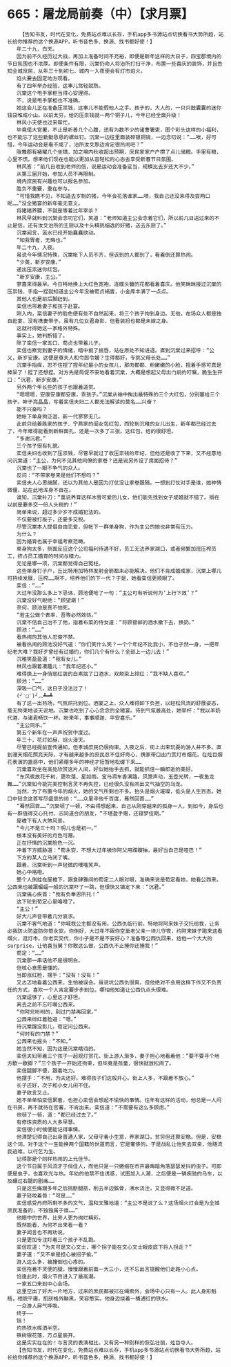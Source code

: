 # 665：屠龙局前奏（中）【求月票】
        【告知书友，时代在变化，免费站点难以长存，手机app多书源站点切换看书大势所趋，站长给你推荐的这个换源APP，听书音色多、换源、找书都好使！】
       年二十九，白天。
       因为前不久经历过大战，再加上准备时间不充裕，即便是新年这样的大日子，四宝郡境内的节日氛围也不浓厚。即便条件有限，沉棠仍命人将治所打扫干净，布置一些喜庆的装饰，并且告知全城庶民，从年三十到初七，城内一入夜便会有灯市焰火。
       焰火要去固定地方观看。
       有了四年举办经验，这事儿驾轻就熟。
       沉棠这个甩手掌柜当得心安理得。
       不，说是甩手掌柜也不准确。
       她这会儿正在准备压祟钱，这事儿不能假他人之手。孩子的，大人的，一只只鼓囊囊的迷你钱袋堆成小山。以前太穷，给的压祟钱就一两个铜子儿，今年已经全面升级！
       林风小天使也过来帮忙。
       毕竟偌大官署，不止是祈善几个心腹，还有为数不少的诸曹署吏，图个彩头这样的小福利，也不能忘了这些勤勤恳恳的螺丝钉。沉棠一边往里面装碎银铜钱，一边念叨说：“……唉，好可惜，今年运动会是看不成了，治所汝爻那边肯定很热闹吧？”
       陇舞郡有褚曜几个坐镇，加之境内秋收超出预期，庶民家家户户攒了点儿储粮。手里有粮，心里不慌，想来他们现在也能以更加从容轻松的心态去享受新春节日氛围。
       林风答：“前几日收到老师的信，说是运动会准备妥当，规模比去岁还大不少。”
       从第三届开始，参加人员不再限制。
       境内庶民有兴趣也可以报名参加。
       胜负不重要，重在参与。
       “可惜我瞧不见，不知道去岁劁的猪，今年会花落谁家……啧，我自己还没来得及尝两口呢……”没全猪宴的新年毫无意义。
       将猪猪养膘，不就是等着过年宰杀？
       林风早就料到沉棠会念叨它们，笑道：“老师知道主公会念着它们，所以前几日送过来的不止是信，还有汝爻治所的主厨以及十头精挑细选的好猪，送去东厨了。”
       沉棠闻言，涎水已经开始蠢蠢欲动。
       “知我胃者，无晦也。”
       年二十九，入夜。
       虽说今年情况特殊，沉棠帐下人员不齐，但该到的人都到了，看着倒还算热闹。
       “少美，新岁安康。”
       递出压祟迷你红包。
       “新岁安康，主公。”
       寥嘉来得最早。今日特地换上大红色宽袍，连幞头簪的花都看着喜庆。他笑眯眯接过沉棠的压祟钱，手指一捏就知道主公今年没被荀贞祸害，小金库丰满了一点点。
       其他人也是前后脚赶到。
       栾信也带着妻子和孩子赴宴。
       刚入内，栾信妻子的脸色便有些不自然起来，将三个孩子拘到身边。无他，在场众人都是独自赴宴，没有携妻带子。虽有几位女君身影，但看装扮也都是未嫁之身。
       这就衬得她这一家格外特殊。
       事实上，她判断错了。
       除了栾信一家五口，荀贞也带着儿子。
       栾信也察觉到妻子的情绪，暗中抿了抿唇，站在原处不知进退。直到沉棠过来招呼：“公义，新岁安康。这便是尊夫人和令郎令嫒？生得都好，专挑父母长处……”
       沉棠手指痒，忍不住捏了捏年纪最小的女孩儿，那肉都都、粉嫩嫩的小脸，捏着手感可真是棒呆了！捏了还想捏。对方先是局促不安地看着沉棠，大概是想起父母出门前的叮嘱，脆生生开口：“沉君，新岁安康。”
       另外两个年长些的孩子也跟着道贺。
       “嗯嗯嗯，安康安康都安康，乖孩子。”沉棠从袖中掏出最特殊的三个大红包，分别塞给三个孩子。眸子亮晶晶，写着栾信夫妇二人都无法解读的莫名……兴奋？
       能不兴奋吗？
       她帐下单身狗泛滥，新一代寥寥无几。
       此前只给姜胜家的孩子、宁燕家的闺女包红包，而轮到沉稚的女儿出生，新年都已经过去了，今年难得能看到新鲜面孔，还是一次多了三张。这红包，给的很舒坦。
       “多谢沉君。”
       三个孩子很有礼貌。
       栾信夫妇也收到了压祟钱，尽管早就过了收压祟钱的年纪，但他还是收了下来，又不经意地问沉棠道：“主公，为何不见其他同僚的家卷？还是说另外设了席面招待？”
       沉棠也了一眼不争气的众人。
       反问：“不带家卷来是他们不想吗？”
       栾信夫人心思细腻，还以为其他人是因为打仗没让家卷跟随。一想到打仗对手是谁，她神情微僵，站在此地浑身不自在。
       谁知，沉棠补刀：“莫说养育这样冰雪可爱的儿女，他们能先找到女子成婚就不错了。搁在以前是要多交一份人头税的！”
       简单来说，超过多少岁不成婚犯法的。
       不仅要被打板子，还要多交税。
       尽管沉棠本人提倡自由恋爱，但帐下一群单身狗，作为主公的她也非常有压力。
       为什么？
       因为婚育也属于幸福考察范畴。
       单身狗太多，侧面反应这个公司福利待遇不好，员工无法养家湖口，或者频繁加班压榨员工，挤占员工婚育的时间与精力。
       无论是哪一项，沉棠都觉得自己冤枉。
       这些单身钉子户，丘比特用加特林发射金箭都未必能解决。他们不肯成婚成家，沉棠上哪儿可持续发展，压榨……啊不，培养他们的下一代？于是，她看栾信更顺眼了。
       栾信：“……”
       大过年没那么多上下忌讳，顾池便呛了一句：“主公可有听说何为‘上行下效’？”
       沉棠没好气睨他：“顾望潮！”
       奈何，顾池是真不怕死。
       “若主公做个表率，吾等必然效彷。”
       沉棠不信自己治不了他，指着布菜的侍女道：“将顾督邮的酒水撤下去，换奶。”
       顾池：“……”
       看热闹的其他人忍俊不禁。
       被看热闹的顾池没好气道：“你们笑什么笑？一个个年纪不比我小，不也孑然一身，一把年纪老大难？我好歹曾经有过婚约，你们几个有什么？全部上一边儿去！”
       沉稚笑盈盈道：“我有女儿。”
       林风也跟着凑趣儿：“我年纪还小。”
       难得换上一身俏丽红装的白素抿了口酒水，双颊染上绯红：“我不缺人喜欢。”
       顾池：“……”
       深吸一口气，这日子没法过了！
       (╯‵□′)╯︵┻━┻
       有了这一出热场，气氛烘托到位。酒宴之上，众人难得卸下负担，以轻松风流的舒展姿态，毫无拘束地谈天说地。沉棠也吃到了心心念念的全猪宴。待到气氛最高处，她举杯：“我以羊奶代酒，与诸君畅饮一杯。盼来年，事事顺遂，平安喜乐。”
       “主公同乐。”
       第五个新年在一声声祝贺中度过。
       年三十，花灯如昼，焰火漫天。
       尽管已经提前宣传通知，但孝城庶民仍很拘束。入夜之后，街上出来玩耍的游人并不多。直到漫天烟花照亮天际，才有越来越多的庶民忍不住好奇心，携家带口出门赏灯市烟花。在炫目烟花表演的蛊惑中，他们紧绷多年的神经才短暂地松缓下来……
       沉棠喜欢坐在高处欣赏这片人间，好似她抬手去抓，就能抓住一瞬即逝的美好。
       “东风夜放花千树，更吹落、星如雨。宝马凋车香满路。凤箫声动，玉壶光转，一夜鱼龙舞……”沉棠如今能完美控制言灵不再失控，已经很久没有闹出文气抽空的乌龙。
       当然，为了布置今年的烟火，她的文气所剩也不多。抬头是烟火璀璨，低头是人生百态。她口中轻念这首写尽盛景的词：“……众里寻他千百度，蓦然回首……”
       “蓦然回首……”沉棠顿了一顿，不由得想起来，自己从刚穿越来的孤身一人，到如今，身后也有一群值得交心托付、志同道合的朋友，“不堪盈手赠，还寝梦佳期。”
       屋檐下有人大煞风景。
       “今儿不是三十吗？明儿也是初一。”
       根本没有美好的月色可赠。
       正在抒情的沉棠脸色一沉。
       冲着下方威胁道：“荀永安，不想大过年被你阿父用蹀躞抽，最好当自己是哑巴！”
       下方的某人立马闭了嘴。
       跟着，沉棠听到一声轻微的噗嗤笑声。
       她心中咯噔。
       整个人倒挂在屋檐下，跟食肆雅间的荀定二人眼对眼，准确来说是荀定看她，她看公西来。公西来也被跟蝙蝠一般的沉棠吓了一跳，但很快又镇定下来：“沉君。”
       沉棠痛心疾首：“我有负奉恩所托！”
       这下轮到荀定心里咯噔了。
       “主公！”
       好大儿声音带着几分哀求。
       沉棠不客气地道：“你喊我公主都没有用。公西仇临行前，特地将阿来妹子交托给我，让务必我防火防盗防你荀永安。你倒好，大过年不跟你空巢老父亲一块儿守夜，约阿来妹子跑来这看烟火，逛灯市。你老实交代，你小子是不是不安好心？准备等公西仇回来，给他一个大大的surprise，让他喜当舅？你敢这么做，公西仇不止捶你还捶我！”
       荀定：“……”
       沉棠那一串话他不是很明白。
       但核心意思是懂的。
       当即涨红脸，摆手：“没有！没有！”
       又忐忑地看着公西来，生怕被误会。虽说坑公西仇很爽，但他绝对不会用这样下作又不负责任的方式，喜欢一个人肯定要步步到位。哪怕他知道让公西仇点头很难。
       沉棠逗够了，心里这才舒坦。
       离去之前不忘叮嘱公西来。
       “你阿兄吩咐的，别过门禁再回家。”
       公西来绯红着脸道：“嗯。”
       待沉棠蹿没影儿，荀定问公西来。
       “何时有的门禁？”
       公西来也摇头：“不知。”
       她当然不知，因为这是沉棠瞎诌的。
       栾信夫妇带着三个孩子一起观灯赏花，街上游人渐多，妻子担心地看着他：“要不要寻个地方歇一歇脚？”三个孩子一开始还拘束，但毕竟是孩童，很快就放松闹了。
       栾信腿脚不便，跟着吃力。
       他摆手：“不用，为夫还好。难得孩子们这般开心。街上人多，不跟着不放心。”
       长子还好，次子和小女儿闲不住。
       妻子欲言又止。
       她不单单怕栾信累着，也担心栾信会想起不愉快的事情。往年有这样的活动，他总是一人闷在书房，再不就待在官署，不肯出来。栾信道：“不需要有这么多顾虑。”
       他顿了一顿，道：“都已经过去了。”
       有修炼资质的人大多早慧。
       栾信很小时候便能记得事情。
       他清楚记得自己出身普通人家，父母守着小生意，养家湖口，贫穷但还算安稳。但是，安稳这个词，对于这个一生能换两个国籍的世道而言，它是奢侈的。于是战乱让他失去双亲，他随流民逃难，以行乞为生。
       记得那是个同样热闹的上元佳节。
       这个节日属于风流才子俏佳人，而他只是一只蜷缩在市井最晦暗角落瑟瑟发抖的虫子。可即便是虫子，也喜欢光与热。年幼的他禁不住诱惑，试图加入人潮，之后便是一辆疾驰的马车，以及碾过右腿的剧痛……
       只是这些痛跟多年之后挑断腿筋，削去半边髌骨，沸水浇注，又显得微不足道。
       妻子轻咬着唇：“可是……”
       栾信感受丹府所剩不多的文气，温和文雅地道：“主公不是说了么？这场烟火灯会是为全城庶民准备的，不独独属于谁……”
       他眼中的世界，比旁人更为绚烂精彩。
       既然能看，为何不出来看一看？
       妻子闻言也不再劝说。
       只是更加专注盯着三个孩子不乱跑。
       栾信叹道：“为夫可是文心文士，哪个拐子能在文心文士眼皮底下将人拐走？”
       妻子道：“又不单是担心被拐子偷。”
       游人这么多，被撞倒也心疼的。
       栾信拖着不灵便的腿，慢慢跟着前面一大三小，还不忘出言提醒他们走路小心点。
       恰逢此时，烟火节目进入了最高潮。
       一家五口来到中心会场。
       这里空出了好大一片地方，过来的庶民都被拦在绳索外，会场中心只有一人。此人身形魁梧，相貌平庸，肌肤格外黝黑，笑容憨实。他身边烧着一桶通红的铁水。
       一众游人屏气呼吸。
       终于——
       铛！
       灼热铁水挥洒半空。
       铁树银花落，万点星辰开。
       这是实实在在的！与言灵的表演相比，又有另一种别样的恢弘壮丽，炫目夺人。
       【告知书友，时代在变化，免费站点难以长存，手机app多书源站点切换看书大势所趋，站长给你推荐的这个换源APP，听书音色多、换源、找书都好使！】
